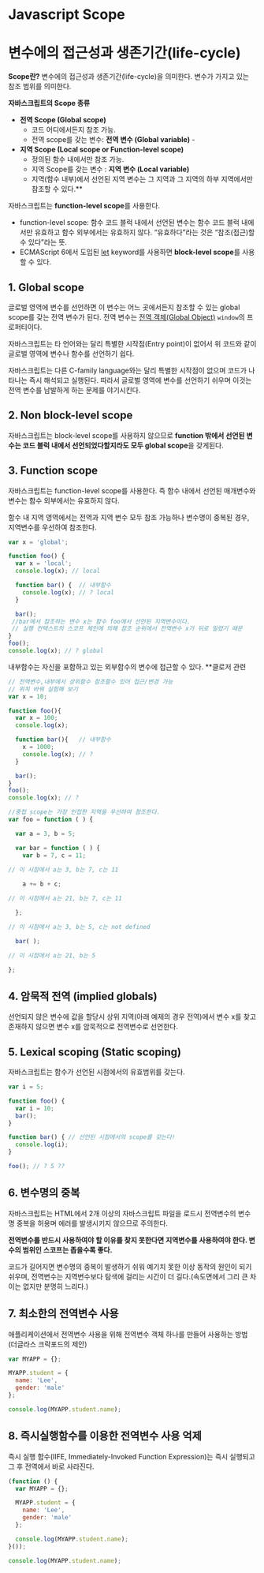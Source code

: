 # Javascript **Scope**

# 변수에의 접근성과 생존기간(life-cycle)



**Scope란?** 
변수에의 접근성과 생존기간(life-cycle)을 의미한다. 
변수가 가지고 있는 참조 범위를 의미한다.



**자바스크립트의 Scope 종류**

* **전역 Scope (Global scope)** 
  * 코드 어디에서든지 참조 가능.
  * 전역 scope를 갖는 변수: **전역 변수 (Global variable)** -
* **지역 Scope (Local scope or Function-level scope)**
  * 정의된 함수 내에서만 참조 가능.
  * 지역 Scope를 갖는 변수 :  **지역 변수 (Local variable)**
  * 지역(함수 내부)에서 선언된 지역 변수는 그 지역과 그 지역의 하부 지역에서만 참조할 수 있다.**



자바스크립트는 **function-level scope**를 사용한다.

*  function-level scope: 함수 코드 블럭 내에서 선언된 변수는 함수 코드 블럭 내에서만 유효하고 함수 외부에서는 유효하지 않다.  “유효하다”라는 것은 “참조(접근)할 수 있다”라는 뜻.
*  ECMAScript 6에서 도입된 [let](http://poiemaweb.com/es6-block-scope) keyword를 사용하면 **block-level scope**를 사용할 수 있다.



## 1. Global scope

글로벌 영역에 변수를 선언하면 이 변수는 어느 곳에서든지 참조할 수 있는 global scope를 갖는 전역 변수가 된다. 
전역 변수는 [전역 객체(Global Object)](http://poiemaweb.com/js-standard-built-in-objects#1-%EC%A0%84%EC%97%AD-%EA%B0%9D%EC%B2%B4global-object) `window`의 프로퍼티이다.

자바스크립트는 타 언어와는 달리 특별한 시작점(Entry point)이 없어서 위 코드와 같이 글로벌 영역에 변수나 함수를 선언하기 쉽다.

자바스크립트는 다른 C-family language와는 달리 특별한 시작점이 없으며 코드가 나타나는 즉시 해석되고 실행된다. 따라서 글로벌 영역에 변수를 선언하기 쉬우며 이것는 전역 변수를 남발하게 하는 문제를 야기시킨다.



## 2. Non block-level scope

자바스크립트는 block-level scope를 사용하지 않으므로 **function 밖에서 선언된 변수는 코드 블럭 내에서 선언되었다할지라도 모두 global scope**을 갖게된다.



## 3. Function scope

자바스크립트는 function-level scope를 사용한다. 즉 함수 내에서 선언된 매개변수와 변수는 함수 외부에서는 유효하지 않다.

함수 내 지역 영역에서는 전역과 지역 변수 모두 참조 가능하나 변수명이 중복된 경우, 지역변수를 우선하여 참조한다. 



```javascript
var x = 'global';

function foo() {
  var x = 'local';
  console.log(x); // local

  function bar() {  // 내부함수
    console.log(x); // ? local
  }

  bar();
 //bar에서 참조하는 변수 x는 함수 foo에서 선언된 지역변수이다.
 // 실행 컨텍스트의 스코프 체인에 의해 참조 순위에서 전역변수 x가 뒤로 밀렸기 때문  
}
foo();
console.log(x); // ? global
```

내부함수는 자신을 포함하고 있는 외부함수의 변수에 접근할 수 있다. **클로저 관련

```javascript
// 전역변수,내부에서 상위함수 참조할수 있어 접근/변경 가능
// 위치 바꿔 실험해 보기
var x = 10;

function foo(){
  var x = 100;
  console.log(x);

  function bar(){   // 내부함수
    x = 1000;
    console.log(x); // ?
  }

  bar();
}
foo();
console.log(x); // ?
```



```javascript
//중첩 scope는 가장 인접한 지역을 우선하여 참조한다.
var foo = function ( ) {

  var a = 3, b = 5;

  var bar = function ( ) {
    var b = 7, c = 11;

// 이 시점에서 a는 3, b는 7, c는 11
      
    a += b + c;

// 이 시점에서 a는 21, b는 7, c는 11

  };

// 이 시점에서 a는 3, b는 5, c는 not defined

  bar( );

// 이 시점에서 a는 21, b는 5

};
```



## 4. 암묵적 전역 (implied globals)

선언되지 않은 변수에 값을 할당시 상위 지역(아래 예제의 경우 전역)에서 변수 x를 찾고 존재하지 않으면 변수 x를 암묵적으로 전역변수로 선언한다.



## 5. Lexical scoping (Static scoping)

자바스크립트는 함수가 선언된 시점에서의 유효범위를 갖는다.

```javascript
var i = 5;

function foo() {
  var i = 10;
  bar();
}

function bar() { // 선언된 시점에서의 scope를 갖는다!
  console.log(i);
}

foo(); // ? 5 ??
```



## 6. 변수명의 중복

자바스크립트는 HTML에서  2개 이상의 자바스크립트 파일을 로드시  전역변수의 변수명 중복을 허용며 에러를 발생시키지 않으므로 주의한다.

**전역변수를 반드시 사용하여야 할 이유를 찾지 못한다면 지역변수를 사용하여야 한다. 변수의 범위인 스코프는 좁을수록 좋다.**

코드가 길어지면 변수명의 중복이 발생하기 쉬워 예기치 못한 이상 동작의 원인이 되기 쉬우며, 전역변수는 지역변수보다 탐색에 걸리는 시간이 더 길다.(속도면에서 그리 큰 차이는 없지만 분명히 느리다.)



## 7. 최소한의 전역변수 사용

애플리케이션에서 전역변수 사용을 위해 전역변수 객체 하나를 만들어 사용하는 방법 
(더글라스 크락포드의 제안)

```javascript
var MYAPP = {};

MYAPP.student = {
  name: 'Lee',
  gender: 'male'
};

console.log(MYAPP.student.name);
```



## 8. 즉시실행함수를 이용한 전역변수 사용 억제

즉시 실행 함수(IIFE, Immediately-Invoked Function Expression)는 즉시 실행되고 그 후 전역에서 바로 사라진다.

```javascript
(function () {
  var MYAPP = {};

  MYAPP.student = {
    name: 'Lee',
    gender: 'male'
  };

  console.log(MYAPP.student.name);
}());

console.log(MYAPP.student.name);
```



